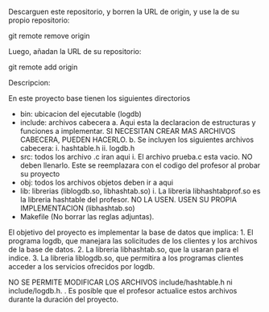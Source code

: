 Descarguen este repositorio, y borren la URL de origin, y use la de su propio repositorio:

git remote remove origin

Luego, añadan la URL de su repositorio:

git remote add origin <URL de su repo>

Descripcion:

En este proyecto base tienen los siguientes directorios

- bin: ubicacion del ejecutable (logdb)
- include: archivos cabecera
    a. Aqui esta la declaracion de estructuras y funciones a implementar.
       SI NECESITAN CREAR MAS ARCHIVOS CABECERA, PUEDEN HACERLO.
    b. Se incluyen los siguientes archivos cabecera:
	 i. hashtable.h
	ii. logdb.h
- src: todos los archivo .c iran aqui
	i. El archivo prueba.c esta vacio. NO deben llenarlo. Este se reemplazara con el codigo del profesor 
	al probar su proyecto 
- obj: todos los archivos objetos deben ir a aqui
- lib: librerias (liblogdb.so, libhashtab.so)
	i. La libreria libhashtabprof.so es la libreria hashtable del profesor. NO LA USEN. USEN SU PROPIA IMPLEMENTACION (libhashtab.so)
- Makefile (No borrar las reglas adjuntas).

El objetivo del proyecto es implementar la base de datos que implica:
	1. El programa logdb, que manejara las solicitudes de los clientes y los archivos de la base de datos.
	2. La libreria libhashtab.so, que la usaran para el indice.
	3. La libreria liblogdb.so, que permitira a los programas clientes acceder a los servicios ofrecidos por logdb.

NO SE PERMITE MODIFICAR LOS ARCHIVOS include/hashtable.h ni include/logdb.h. . Es posible que el profesor actualice estos archivos durante la duración del proyecto.


